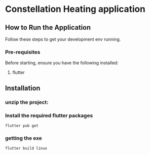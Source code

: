 # Constellation Heating application


## How to Run the Application

Follow these steps to get your development env running.

### Pre-requisites

Before starting, ensure you have the following installed:
1. flutter

## Installation

### unzip the project:


### Install the required flutter packages
```
flutter pub get
```

### getting the exe
```
flutter build linux
```



